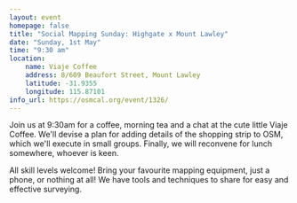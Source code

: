 ```yaml
---
layout: event
homepage: false
title: "Social Mapping Sunday: Highgate x Mount Lawley"
date: "Sunday, 1st May"
time: "9:30 am"
location:
    name: Viaje Coffee
    address: 8/609 Beaufort Street, Mount Lawley
    latitude: -31.9355
    longitude: 115.87101
info_url: https://osmcal.org/event/1326/
---
```

Join us at 9:30am for a coffee, morning tea and a chat at the cute little Viaje Coffee.
We'll devise a plan for adding details of the shopping strip to OSM, which we'll execute in small groups. Finally, we will reconvene for lunch somewhere, whoever is keen.

All skill levels welcome! Bring your favourite mapping equipment, just a phone, or nothing at all! We have tools and techniques to share for easy and effective surveying.
